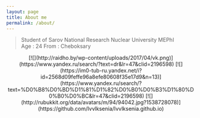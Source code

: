 ```yaml
---
layout: page
title: About me
permalink: /about/
---
```

 >Student of Sarov National Research Nuclear University MEPhI  
 >Age : 24
 >From : Cheboksary

<center>[![](http://raidho.by/wp-content/uploads/2017/04/vk.png)](https://www.yandex.ru/search/?text=dr&lr=47&clid=2196598)   [![](https://im0-tub-ru.yandex.net/i?id=2568d09feffe96a8efe80608f35e17d9&n=13)](https://www.yandex.ru/search/?text=%D0%B8%D0%BD%D1%81%D1%82%D0%B0%D0%B3%D1%80%D0%B0%D0%BC&lr=47&clid=2196598)   [![](http://rubukkit.org/data/avatars/m/94/94042.jpg?1538728078)](https://github.com/Ivvlksenia/Ivvlksenia.github.io)</center>
